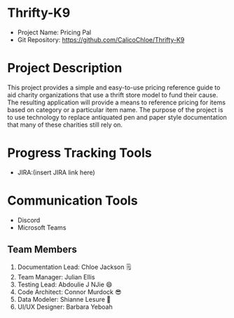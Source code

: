 # Thrifty-K9
- Project Name: Pricing Pal
- Git Repository: https://github.com/CalicoChloe/Thrifty-K9

# Project Description
  This project provides a simple and easy-to-use pricing reference guide to aid charity organizations 
that use a thrift store model to fund their cause. The resulting application will provide a means to 
reference pricing for items based on category or a particular item name. The purpose of the project is
to use technology to replace antiquated pen and paper style documentation that many of these charities
still rely on.

# Progress Tracking Tools
- JIRA:(insert JIRA link here)

# Communication Tools
- Discord
- Microsoft Teams

## Team Members
1. Documentation Lead: Chloe Jackson 🗒️
2. Team Manager: Julian Ellis
3. Testing Lead: Abdoulie J NJie :smile:
4. Code Architect: Connor Murdock :sunglasses:
5. Data Modeler: Shianne Lesure :cherry_blossom: 
6. UI/UX Designer: Barbara Yeboah
